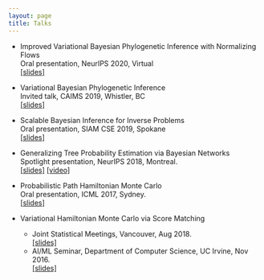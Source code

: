```yaml
---
layout: page
title: Talks
---
```


- Improved Variational Bayesian Phylogenetic Inference with Normalizing Flows  
Oral presentation, NeurIPS 2020, Virtual  
[[slides]]({{sites.baseurl}}/static/slides/VBPI_NF_Oral-5.pdf)

- Variational Bayesian Phylogenetic Inference  
Invited talk, CAIMS 2019, Whistler, BC  
[[slides]]({{sites.baseurl}}/static/slides/CAIMS2019.pdf)

- Scalable Bayesian Inference for Inverse Problems  
Oral presentation, SIAM CSE 2019, Spokane  
[[slides]]({{sites.baseurl}}/static/slides/CSE19_talk.pdf)

- Generalizing Tree Probability Estimation via Bayesian Networks  
Spotlight presentation, NeurIPS 2018, Montreal.  
[[slides]](https://nips.cc/media/Slides/nips/2018/220cd(04-15-30)-04-16-10-12583-Generalizing_Tr.pdf) [[video]](https://www.videoken.com/embed/1D8mC89k8e8?tocitem=50)

- Probabilistic Path Hamiltonian Monte Carlo  
Oral presentation, ICML 2017, Sydney.  
[[slides]]({{site.baseurl}}/static/slides/pphmc_slides.pdf)

- Variational Hamiltonian Monte Carlo via Score Matching  
  - Joint Statistical Meetings, Vancouver, Aug 2018.  
    [[slides]]({{site.baseurl}}/static/slides/vhmc.pdf)  
  - AI/ML Seminar, Department of Computer Science, UC Irvine, Nov 2016.  
    [[slides]]({{site.baseurl}}/static/slides/variational-hmc.pdf)  
  
